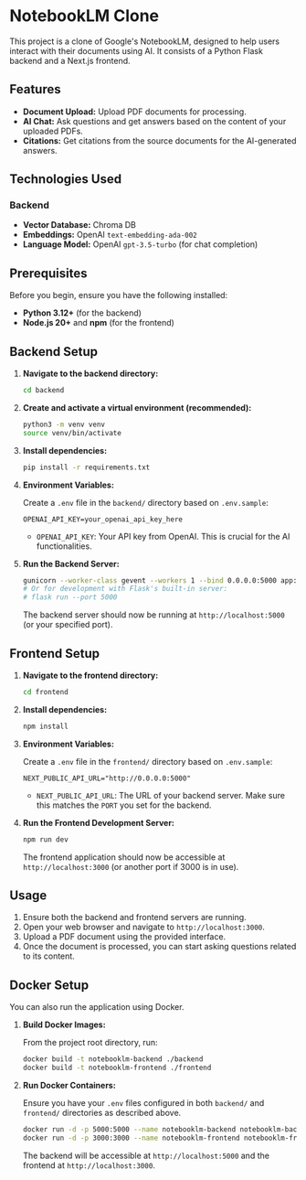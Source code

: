 # NotebookLM Clone

This project is a clone of Google's NotebookLM, designed to help users interact with their documents using AI. It consists of a Python Flask backend and a Next.js frontend.

## Features

- **Document Upload:** Upload PDF documents for processing.
- **AI Chat:** Ask questions and get answers based on the content of your uploaded PDFs.
- **Citations:** Get citations from the source documents for the AI-generated answers.

## Technologies Used

### Backend

- **Vector Database:** Chroma DB
- **Embeddings:** OpenAI `text-embedding-ada-002`
- **Language Model:** OpenAI `gpt-3.5-turbo` (for chat completion)

## Prerequisites

Before you begin, ensure you have the following installed:

- **Python 3.12+** (for the backend)
- **Node.js 20+** and **npm** (for the frontend)

## Backend Setup

1. **Navigate to the backend directory:**

   ```bash
   cd backend
   ```
2. **Create and activate a virtual environment (recommended):**

   ```bash
   python3 -m venv venv
   source venv/bin/activate
   ```
3. **Install dependencies:**

   ```bash
   pip install -r requirements.txt
   ```
4. **Environment Variables:**

   Create a `.env` file in the `backend/` directory based on `.env.sample`:

   ```env
   OPENAI_API_KEY=your_openai_api_key_here
   ```

   - `OPENAI_API_KEY`: Your API key from OpenAI. This is crucial for the AI functionalities.
5. **Run the Backend Server:**

   ```bash
   gunicorn --worker-class gevent --workers 1 --bind 0.0.0.0:5000 app:app
   # Or for development with Flask's built-in server:
   # flask run --port 5000
   ```

   The backend server should now be running at `http://localhost:5000` (or your specified port).

## Frontend Setup

1. **Navigate to the frontend directory:**

   ```bash
   cd frontend
   ```
2. **Install dependencies:**

   ```bash
   npm install
   ```
3. **Environment Variables:**

   Create a `.env` file in the `frontend/` directory based on `.env.sample`:

   ```env
   NEXT_PUBLIC_API_URL="http://0.0.0.0:5000"
   ```

   - `NEXT_PUBLIC_API_URL`: The URL of your backend server. Make sure this matches the `PORT` you set for the backend.
4. **Run the Frontend Development Server:**

   ```bash
   npm run dev
   ```

   The frontend application should now be accessible at `http://localhost:3000` (or another port if 3000 is in use).

## Usage

1. Ensure both the backend and frontend servers are running.
2. Open your web browser and navigate to `http://localhost:3000`.
3. Upload a PDF document using the provided interface.
4. Once the document is processed, you can start asking questions related to its content.

## Docker Setup

You can also run the application using Docker.

1. **Build Docker Images:**

   From the project root directory, run:

   ```bash
   docker build -t notebooklm-backend ./backend
   docker build -t notebooklm-frontend ./frontend
   ```
2. **Run Docker Containers:**

   Ensure you have your `.env` files configured in both `backend/` and `frontend/` directories as described above.

   ```bash
   docker run -d -p 5000:5000 --name notebooklm-backend notebooklm-backend
   docker run -d -p 3000:3000 --name notebooklm-frontend notebooklm-frontend
   ```
   The backend will be accessible at `http://localhost:5000` and the frontend at `http://localhost:3000`.
